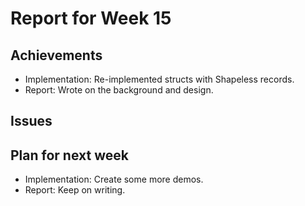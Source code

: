 # Report for Week 15

## Achievements

* Implementation: Re-implemented structs with Shapeless records.
* Report: Wrote on the background and design.

## Issues

## Plan for next week

* Implementation: Create some more demos.
* Report: Keep on writing.
